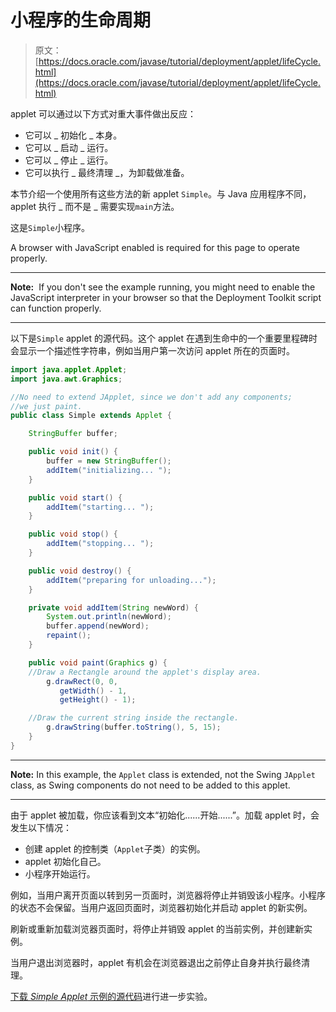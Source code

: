 # 小程序的生命周期

> 原文： [https://docs.oracle.com/javase/tutorial/deployment/applet/lifeCycle.html](https://docs.oracle.com/javase/tutorial/deployment/applet/lifeCycle.html)

applet 可以通过以下方式对重大事件做出反应：

*   它可以 _ 初始化 _ 本身。
*   它可以 _ 启动 _ 运行。
*   它可以 _ 停止 _ 运行。
*   它可以执行 _ 最终清理 _，为卸载做准备。

本节介绍一个使用所有这些方法的新 applet `Simple`。与 Java 应用程序不同，applet 执行 _ 而不是 _ 需要实现`main`方法。

这是`Simple`小程序。

<noscript>A browser with JavaScript enabled is required for this page to operate properly.</noscript>

* * *

**Note:**  If you don't see the example running, you might need to enable the JavaScript interpreter in your browser so that the Deployment Toolkit script can function properly.

* * *

以下是`Simple` applet 的源代码。这个 applet 在遇到生命中的一个重要里程碑时会显示一个描述性字符串，例如当用户第一次访问 applet 所在的页面时。

```java
import java.applet.Applet;
import java.awt.Graphics;

//No need to extend JApplet, since we don't add any components;
//we just paint.
public class Simple extends Applet {

    StringBuffer buffer;

    public void init() {
        buffer = new StringBuffer();
        addItem("initializing... ");
    }

    public void start() {
        addItem("starting... ");
    }

    public void stop() {
        addItem("stopping... ");
    }

    public void destroy() {
        addItem("preparing for unloading...");
    }

    private void addItem(String newWord) {
        System.out.println(newWord);
        buffer.append(newWord);
        repaint();
    }

    public void paint(Graphics g) {
	//Draw a Rectangle around the applet's display area.
        g.drawRect(0, 0, 
		   getWidth() - 1,
		   getHeight() - 1);

	//Draw the current string inside the rectangle.
        g.drawString(buffer.toString(), 5, 15);
    }
}

```

* * *

**Note:** In this example, the `Applet` class is extended, not the Swing `JApplet` class, as Swing components do not need to be added to this applet.

* * *

由于 applet 被加载，你应该看到文本“初始化......开始......”。加载 applet 时，会发生以下情况：

*   创建 applet 的控制类（`Applet`子类）的实例。
*   applet 初始化自己。
*   小程序开始运行。

例如，当用户离开页面以转到另一页面时，浏览器将停止并销毁该小程序。小程序的状态不会保留。当用户返回页面时，浏览器初始化并启动 applet 的新实例。

刷新或重新加载浏览器页面时，将停止并销毁 applet 的当前实例，并创建新实例。

当用户退出浏览器时，applet 有机会在浏览器退出之前停止自身并执行最终清理。

[下载 _Simple Applet_ 示例的源代码](examplesIndex.html#Simple)进行进一步实验。
